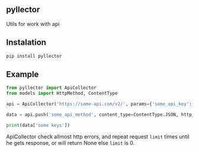 ## pyllector
Utils for work with api

## Instalation

```Bash
pip install pyllector 
```

## Example

```Python
from pyllector import ApiCollector
from models import HttpMethod, ContentType

api = ApiCollector('https://some-api.com/v2/', params={'some_api_key': 'some...'})

data = api.push('some_api_method', content_type=ContentType.JSON, http_method=HttpMethod.POST)

print(data['some keys'])

```

ApiCollector check allmost http errors,
 and repeat request `limit` times until he gets response,
  or will return None else `limit` is 0.
